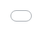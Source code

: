 ```yaml
---
layout: post
title: "엑소 카이가 5천만 조회수를 기록하며 가장 빠른 SM 솔로 데뷔 MV 신기록을 세웠다."
author: "undefined"
thumbnail: "https://www.allkpop.com/upload/2021/02/content/060713/thumb/1612613596-a4857ch6.jpg"
tags: 
---
```



![image](https://www.allkpop.com/upload/2021/02/content/060713/1612613596-a4857ch6.jpg)

발매 2개월 만인 2020년 11월 30일 솔로 가수로 데뷔한 엑소 카이가 첫 솔로 앨범 `KΩi` 타이틀곡 `➡(Mmh)`로 멀티 기록을 세웠다.

오랫동안 기다려온 EXO Kai의 솔로곡은 전 세계적으로 많은 기대와 사랑을 받았다.

오늘날까지 여러 음악 사이트에서 일관된 레코드를 설정하고 서로 다른 소셜 네트워킹 사이트에서 동향을 설정합니다.

2월 한 달부터 엑소 카이의 솔로 `➡(음) 뮤직비디오`가 발매 두 달 만에 정확히 5000만 뷰를 달성한 가장 빠른 SM 솔로 데뷔 MV로 또 다른 기록을 세웠다.

`Mmh` 뮤직비디오는 조회수 5000만뷰와 함께 250만 좋아요, 유튜브 댓글수 100만개 이상을 돌파하기도 했다.

오늘은 Mmmh 뮤직 비디오 5천만 뷰의 신기록을 세웠습니다.

- 가장 빠른 K팝 남자 솔로 데뷔 MV, 50M 돌파
- SM 솔로 데뷔 MV, 50M 돌파
- 가장 빠른 SM 솔로이스트 MV, 50M 돌파

![image](https://www.allkpop.com/upload/2021/02/content/060713/1612613633-50m.PNG)

유튜브에서 50M 뷰의 위대한 기록을 세우기 이전에도, 그는 이미 그의 `Mmmh` 뮤직 비디오로 그의 첫 24시간 동안 여러 개의 기록을 세웠다.

엑소 카이 `Mmh` MV가 유튜브 조회수 840만 건, 좋아요 140만 건을 돌파하며 첫 24시간 SM 솔로 가수 MV 최다 조회 기록을 달성했다.

또한, Mmmh MV는 전 세계 37개국에서 1위를 차지했습니다.

EXO Kai의 24시간 유튜브 레코드가 마무리되었습니다.

- 24시간 이내에 가장 많이 본 SM 솔리스트 아티스트
- SM 솔로 데뷔 MV, 좋아요 1M 돌파
- 가장 빠른 SM 솔로이스트 MV 1M 돌파
- SM 아티스트 데뷔 MV, 좋아요 1M 돌파
- 최다 댓글 SM 솔로 데뷔 MV
- SM 솔로 데뷔 첫 24시간 만에 최다 댓글 MV
- SM 아티스트 데뷔 첫 24시간 만에 MVP 선정
- 24시간 만에 가장 많은 댓글이 달린 KPOP 솔로 데뷔 MV
- 첫 24시간 만에 가장 많은 댓글이 달린 SM 솔로이스트 MV
- 24시간 만에 최다 댓글 남자 솔로 데뷔 MV

신기록을 인정받아 엑소 카이가 자신의 공식 인스타그램 계정(@zkdlin)에 자신의 뮤직비디오 5000만뷰 스크린샷을 인스타그램 스토리로 올렸다.

![image](https://www.allkpop.com/upload/2021/02/content/060714/1612613681-eth7estwqaakpso.jpg)

EXO Kai의 `➡(음)` 조회수 5000만 돌파를 축하합니다!

EXO Kai의 `Mmmh` 공식 뮤직비디오를 여기서 보는 것을 잊지 마세요.


<div class="video_wrapper" style="padding-top: 56.25%;">
    <iframe style="width: 100%; height: 100%; position: absolute; top: 0px; left: 0px;" src="//www.youtube.com/embed/Fc-fa6cAe2c" frameborder="0" allowfullscreen="" width="100%" height="100%"></iframe>
</div>
